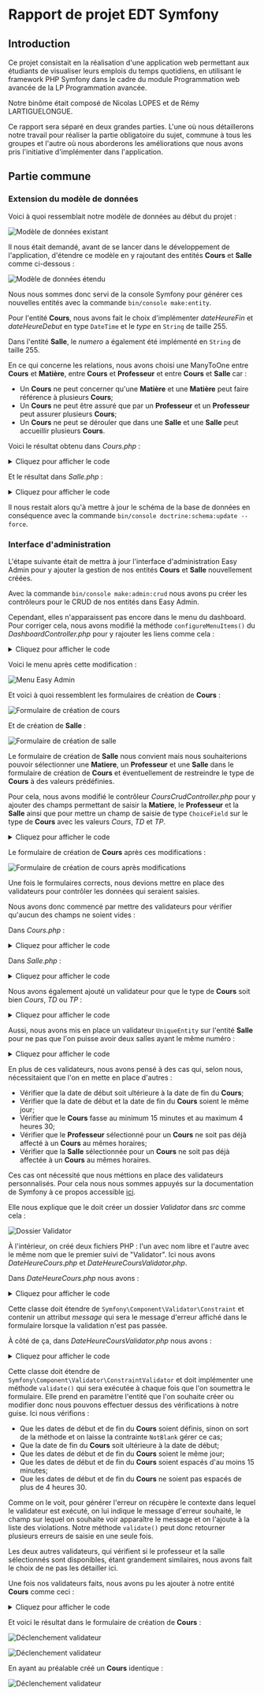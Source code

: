 # Rapport de projet EDT Symfony

## Introduction
Ce projet consistait en la réalisation d'une application web permettant aux étudiants de visualiser leurs emplois du temps quotidiens, en utilisant le framework PHP Symfony dans le cadre du module Programmation web avancée de la LP Programmation avancée.

Notre binôme était composé de Nicolas LOPES et de Rémy LARTIGUELONGUE.

Ce rapport sera séparé en deux grandes parties. L'une où nous détaillerons notre travail pour réaliser la partie obligatoire du sujet, commune à tous les groupes et l'autre où nous aborderons les améliorations que nous avons pris l'initiative d'implémenter dans l'application.

## Partie commune
### Extension du modèle de données
Voici à quoi ressemblait notre modèle de données au début du projet :

![Modèle de données existant](/readmeAssets/img/ModeleDonneesAvant.PNG)

Il nous était demandé, avant de se lancer dans le développement de l'application, d'étendre ce modèle en y rajoutant des entités **Cours** et **Salle** comme ci-dessous :

![Modèle de données étendu](/readmeAssets/img/ModeleDonneesApres.PNG)

Nous nous sommes donc servi de la console Symfony pour générer ces nouvelles entités avec la commande `bin/console make:entity`.

Pour l'entité **Cours**, nous avons fait le choix d'implémenter *dateHeureFin* et *dateHeureDebut* en type `DateTime` et le *type* en `String` de taille 255.

Dans l'entité **Salle**, le *numero* a également été implémenté en `String` de taille 255.

En ce qui concerne les relations, nous avons choisi une ManyToOne entre **Cours** et **Matière**, entre **Cours** et **Professeur** et entre **Cours** et **Salle** car :
- Un **Cours** ne peut concerner qu'une **Matière** et une **Matière** peut faire référence à plusieurs **Cours**;
- Un **Cours** ne peut être assuré que par un **Professeur** et un **Professeur** peut assurer plusieurs **Cours**;
- Un **Cours** ne peut se dérouler que dans une **Salle** et une **Salle** peut accueillir plusieurs **Cours**.

Voici le résultat obtenu dans *Cours.php* :

<details>
  <summary>Cliquez pour afficher le code</summary>

```php
/**
 * @ORM\Entity(repositoryClass=CoursRepository::class)
 */
class Cours {
    /**
     * @ORM\Id
     * @ORM\GeneratedValue
     * @ORM\Column(type="integer")
     */
    private $id;

    /**
     * @ORM\Column(type="datetime")
     */
    private $dateHeureDebut;

    /**
     * @ORM\Column(type="datetime")
     */
    private $dateHeureFin;

    /**
     * @ORM\Column(type="string", length=255)
     */
    private $type;

    /**
     * @ORM\ManyToOne(targetEntity=Matiere::class, inversedBy="cours")
     * @ORM\JoinColumn(nullable=false)
     */
    private $matiere;

    /**
     * @ORM\ManyToOne(targetEntity=Professeur::class, inversedBy="cours")
     * @ORM\JoinColumn(nullable=false)
     */
    private $professeur;

    /**
     * @ORM\ManyToOne(targetEntity=Salle::class, inversedBy="cours")
     * @ORM\JoinColumn(nullable=false)
     */
    private $salle;

    ...
}
```
</details>

Et le résultat dans *Salle.php* :

<details>
  <summary>Cliquez pour afficher le code</summary>

```php
/**
 * @ORM\Entity(repositoryClass=SalleRepository::class)
 */
class Salle {
    /**
     * @ORM\Id
     * @ORM\GeneratedValue
     * @ORM\Column(type="integer")
     */
    private $id;

    /**
     * @ORM\Column(type="string", length=255)
     */
    private $numero;

    /**
     * @ORM\OneToMany(targetEntity=Cours::class, mappedBy="salle")
     */
    private $cours;

    ...
}
```
</details>


Il nous restait alors qu'à mettre à jour le schéma de la base de données en conséquence avec la commande `bin/console doctrine:schema:update --force`.

### Interface d'administration
L'étape suivante était de mettra à jour l'interface d'administration Easy Admin pour y ajouter la gestion de nos entités **Cours** et **Salle** nouvellement créées.

Avec la commande `bin/console make:admin:crud` nous avons pu créer les contrôleurs pour le CRUD de nos entités dans Easy Admin.

Cependant, elles n'apparaissent pas encore dans le menu du dashboard. Pour corriger cela, nous avons modifié la méthode `configureMenuItems()` du *DashboardController.php* pour y rajouter les liens comme cela :

<details>
  <summary>Cliquez pour afficher le code</summary>

```php
public function configureMenuItems(): iterable {
    return [
        MenuItem::linktoDashboard('Dashboard', 'fa fa-home'),
        MenuItem::linkToCrud('Professeurs', 'fas fa-user', Professeur::class),
        MenuItem::linkToCrud('Matières', 'fas fa-chalkboard-teacher', Matiere::class),
        MenuItem::linkToCrud('Avis', 'fa fa-star', Avis::class),
        MenuItem::linkToCrud('Cours', 'fa fa-book-open', Cours::class),
        MenuItem::linkToCrud('Salle', 'fas fa-school', Salle::class),
     ;
}
```

</details>


Voici le menu après cette modification :

![Menu Easy Admin](/readmeAssets/img/MenuEasyAdmin.PNG)

Et voici à quoi ressemblent les formulaires de création de **Cours** :

![Formulaire de création de cours](/readmeAssets/img/CreateCoursAvant.PNG)

Et de création de **Salle** :

![Formulaire de création de salle](/readmeAssets/img/CreateSalle.PNG)

Le formulaire de création de **Salle** nous convient mais nous souhaiterions pouvoir sélectionner une **Matiere**, un **Professeur** et une **Salle** dans le formulaire de création de **Cours** et éventuellement de restreindre le type de **Cours** à des valeurs prédéfinies.

Pour cela, nous avons modifié le contrôleur *CoursCrudController.php* pour y ajouter des champs permettant de saisir la **Matiere**, le **Professeur** et la **Salle** ainsi que pour mettre un champ de saisie de type `ChoiceField` sur le type de **Cours** avec les valeurs *Cours*, *TD* et *TP*.

<details>
  <summary>Cliquez pour afficher le code</summary>

```php
public function configureFields(string $pageName): iterable {
    return [
        'dateHeureDebut',
        'dateHeureFin',
        ChoiceField::new('type')
            ->setChoices(fn() => ["Cours" => "Cours", "TD" => "TD", "TP" => "TP"])
            ->renderAsNativeWidget(),
        AssociationField::new('matiere'),
        AssociationField::new('professeur'),
        AssociationField::new('salle'),
    ];
}
```

</details>

Le formulaire de création de **Cours** après ces modifications :

![Formulaire de création de cours après modifications](/readmeAssets/img/CreateCoursApres.PNG)

Une fois le formulaires corrects, nous devions mettre en place des validateurs pour contrôler les données qui seraient saisies.

Nous avons donc commencé par mettre des validateurs pour vérifier qu'aucun des champs ne soient vides :

Dans *Cours.php* :

<details>
  <summary>Cliquez pour afficher le code</summary>

```php
use Symfony\Component\Validator\Constraints as Assert;

/**
 * @ORM\Entity(repositoryClass=CoursRepository::class)
 */
class Cours {
    /**
     * @ORM\Id
     * @ORM\GeneratedValue
     * @ORM\Column(type="integer")
     */
    private $id;

    /**
     * @ORM\Column(type="datetime")
     * @Assert\NotBlank(
     *      message = "Veuillez renseigner la date de début."
     * )
     */
    private $dateHeureDebut;

    /**
     * @ORM\Column(type="datetime")
     * @Assert\NotBlank(
     *      message = "Veuillez renseigner la date de fin."
     * )
     */
    private $dateHeureFin;

    /**
     * @ORM\Column(type="string", length=255)
     * @Assert\NotBlank(
     *      message = "Veuillez renseigner le type."
     * )
     */
    private $type;

    /**
     * @ORM\ManyToOne(targetEntity=Matiere::class, inversedBy="cours")
     * @ORM\JoinColumn(nullable=false)
     * @Assert\NotBlank(
     *      message = "Veuillez renseigner la matière."
     * )
     */
    private $matiere;

    /**
     * @ORM\ManyToOne(targetEntity=Professeur::class, inversedBy="cours")
     * @ORM\JoinColumn(nullable=false)
     * @Assert\NotBlank(
     *      message = "Veuillez renseigner le professeur."
     * )
     */
    private $professeur;

    /**
     * @ORM\ManyToOne(targetEntity=Salle::class, inversedBy="cours")
     * @ORM\JoinColumn(nullable=false)
     * @Assert\NotBlank(
     *      message = "Veuillez renseigner la salle."
     * )
     */
    private $salle;

    ...
}
```

</details>

Dans *Salle.php* :

<details>
  <summary>Cliquez pour afficher le code</summary>

```php
use Symfony\Component\Validator\Constraints as Assert;

/**
 * @ORM\Entity(repositoryClass=SalleRepository::class)
 */
class Salle {
    /**
     * @ORM\Id
     * @ORM\GeneratedValue
     * @ORM\Column(type="integer")
     */
    private $id;

    /**
     * @ORM\Column(type="string", length=255)
     * @Assert\NotBlank(
     *      message = "Veuillez renseigner le numéro."
     * )
     */
    private $numero;

    /**
     * @ORM\OneToMany(targetEntity=Cours::class, mappedBy="salle")
     */
    private $cours;

    ...
}
```

</details>

Nous avons également ajouté un validateur pour que le type de **Cours** soit bien *Cours*, *TD* ou *TP* :

<details>
  <summary>Cliquez pour afficher le code</summary>

```php
/**
 * @ORM\Column(type="string", length=255)
 * @Assert\NotBlank(
 *      message = "Veuillez renseigner le type."
 * )
 * @Assert\Choice(
 *      {"Cours", "TD", "TP"},
 *      message = "Le type est invalide."
 * )
 */
private $type;
```

</details>

Aussi, nous avons mis en place un validateur `UniqueEntity` sur l'entité **Salle** pour ne pas que l'on puisse avoir deux salles ayant le même numéro :

<details>
  <summary>Cliquez pour afficher le code</summary>

```php
use Symfony\Bridge\Doctrine\Validator\Constraints\UniqueEntity;

/**
 * @ORM\Entity(repositoryClass=SalleRepository::class)
 * @UniqueEntity(
 *      fields={"numero"},
 *      message="Cette salle existe déjà."
 * )
 */
class Salle {
    ...
}
```

</details>

En plus de ces validateurs, nous avons pensé à des cas qui, selon nous, nécessitaient que l'on en mette en place d'autres :
- Vérifier que la date de début soit ultérieure à la date de fin du **Cours**;
- Vérifier que la date de début et la date de fin du **Cours** soient le même jour;
- Vérifier que le **Cours** fasse au minimum 15 minutes et au maximum 4 heures 30;
- Vérifier que le **Professeur** sélectionné pour un **Cours** ne soit pas déjà affecté à un **Cours** au mêmes horaires;
- Vérifier que la **Salle** sélectionnée pour un **Cours** ne soit pas déjà affectée à un **Cours** au mêmes horaires.

Ces cas ont nécessité que nous méttions en place des validateurs personnalisés. Pour cela nous nous sommes appuyés sur la documentation de Symfony à ce propos accessible [ici](https://symfony.com/doc/current/validation/custom_constraint.html).

Elle nous explique que le doit créer un dossier *Validator* dans *src* comme cela :

![Dossier Validator](/readmeAssets/img/ValidatorFolder.PNG)

À l'intérieur, on créé deux fichiers PHP : l'un avec nom libre et l'autre avec le même nom que le premier suivi de "Validator". Ici nous avons *DateHeureCours.php* et *DateHeureCoursValidator.php*.

Dans *DateHeureCours.php* nous avons :

<details>
  <summary>Cliquez pour afficher le code</summary>

```php
namespace App\Validator;

use Symfony\Component\Validator\Constraint;

/**
 * @Annotation
 */
class DateHeureCours extends Constraint {
    public $message = 'Le début et la fin du cours doivent être le même jour.';

    public function getTargets() {
        return self::CLASS_CONSTRAINT;
    }
}
```

</details>

Cette classe doit étendre de `Symfony\Component\Validator\Constraint` et contenir un attribut *message* qui sera le message d'erreur affiché dans le formulaire lorsque la validation n'est pas passée.

À côté de ça, dans *DateHeureCoursValidator.php* nous avons :

<details>
  <summary>Cliquez pour afficher le code</summary>

```php
namespace App\Validator;

use Symfony\Component\Validator\Constraint;
use Symfony\Component\Validator\ConstraintValidator;
use Symfony\Component\Validator\Exception\UnexpectedTypeException;
use Symfony\Component\Validator\Exception\UnexpectedValueException;

class DateHeureCoursValidator extends ConstraintValidator {
    public function validate($cours, Constraint $constraint) {
        $dateHeureDebutCours = $cours->getDateHeureDebut();
        $dateHeureFinCours = $cours->getDateHeureFin();

        if (!$dateHeureDebutCours || !$dateHeureFinCours) {
            return;
        }

        if ($dateHeureDebutCours > $dateHeureFinCours) {
            $this->context->buildViolation("La date de fin du cours doit être ultérieure à la date de début.")
                ->atPath('dateHeureFin')
                ->addViolation();
        }

        if ($dateHeureDebutCours->format('Y-m-d') != $dateHeureFinCours->format('Y-m-d')) {
            $this->context->buildViolation($constraint->message)
                ->atPath('dateHeureFin')
                ->addViolation();
        }

        $dureeCours = date_diff($dateHeureDebutCours, $dateHeureFinCours);

        if ($dureeCours->format('%H') > 4 || ($dureeCours->format('%H') >= 4 && $dureeCours->format('%i') > 30)) {
            $this->context->buildViolation("La durée du cours ne doit pas excéder 4h30.")
                ->atPath('dateHeureFin')
                ->addViolation();
        }

        if ($dureeCours->format('%H') <= 0 && $dureeCours->format('%i') < 15) {
            $this->context->buildViolation("La durée du cours ne doit pas être inférieure à 15mn.")
                ->atPath('dateHeureFin')
                ->addViolation();
        }
    }
}
```

</details>


Cette classe doit étendre de `Symfony\Component\Validator\ConstraintValidator` et doit implémenter une méthode `validate()` qui sera exécutée à chaque fois que l'on soumettra le formulaire. Elle prend en paramètre l'entité que l'on souhaite créer ou modifier donc nous pouvons effectuer dessus des vérifications à notre guise.
Ici nous vérifions :
- Que les dates de début et de fin du **Cours** soient définis, sinon on sort de la méthode et on laisse la contrainte `NotBlank` gérer ce cas;
- Que la date de fin du **Cours** soit ultérieure à la date de début;
- Que les dates de début et de fin du **Cours** soient le même jour;
- Que les dates de début et de fin du **Cours** soient espacés d'au moins 15 minutes;
- Que les dates de début et de fin du **Cours** ne soient pas espacés de plus de 4 heures 30.

Comme on le voit, pour générer l'erreur on récupère le contexte dans lequel le validateur est exécuté, on lui indique le message d'erreur souhaité, le champ sur lequel on souhaite voir apparaître le message et on l'ajoute à la liste des violations. Notre méthode `validate()` peut donc retourner plusieurs erreurs de saisie en une seule fois.

Les deux autres validateurs, qui vérifient si le professeur et la salle sélectionnés sont disponibles, étant grandement similaires, nous avons fait le choix de ne pas les détailler ici.

Une fois nos validateurs faits, nous avons pu les ajouter à notre entité **Cours** comme ceci :

<details>
  <summary>Cliquez pour afficher le code</summary>

```php
use App\Validator as EDTConstraints;

/**
 * @ORM\Entity(repositoryClass=CoursRepository::class)
 * @EDTConstraints\DateHeureCours
 * @EDTConstraints\ProfesseurDisponible
 * @EDTConstraints\SalleDisponible
 */
class Cours {
    ...
}
```

</details>

Et voici le résultat dans le formulaire de création de **Cours** :

![Déclenchement validateur](/readmeAssets/img/DeclenchementValidateur1.PNG)

![Déclenchement validateur](/readmeAssets/img/DeclenchementValidateur2.PNG)

En ayant au préalable créé un **Cours** identique :

![Déclenchement validateur](/readmeAssets/img/DeclenchementValidateur3.PNG)